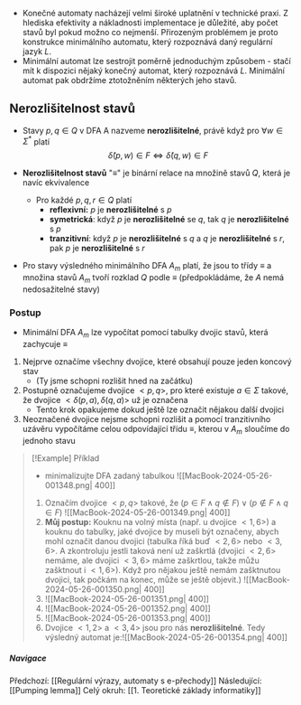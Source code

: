 - Konečné automaty nacházejí velmi široké uplatnění v technické praxi. Z hlediska efektivity a nákladnosti implementace je důležité, aby počet stavů byl pokud možno co nejmenší. Přirozeným problémem je proto konstrukce minimálního automatu, který rozpoznává daný regulární jazyk $L$.
- Minimální automat lze sestrojit poměrně jednoduchým způsobem - stačí mít k dispozici nějaký konečný automat, který rozpoznává $L$. Minimální automat pak obdržíme ztotožněním některých jeho stavů.

## Nerozlišitelnost stavů
- Stavy $p, q \in Q$ v DFA A nazveme **nerozlišitelné**, právě když pro $\forall w \in \Sigma^{*}$ platí $$\hat{\delta}(p,w) \in F \Leftrightarrow \hat{\delta}(q,w) \in F$$
- **Nerozlišitelnost stavů** "$\equiv$" je binární relace na množině stavů $Q$, která je navíc ekvivalence
	- Pro každé $p,q,r \in Q$ platí
		- **reflexivní:** $p$ je **nerozlišitelné** s $p$
		- **symetrická**: když $p$ je **nerozlišitelné** se $q$, tak $q$ je **nerozlišitelné** s $p$
		- **tranzitivní**: když $p$ je **nerozlišitelné** s $q$ a $q$ je **nerozlišitelné** s $r$, pak $p$ je **nerozlišitelné** s $r$

- Pro stavy výsledného minimálního DFA $A_{m}$ platí, že jsou to třídy $\equiv$ a množina stavů $A_{m}$ tvoří rozklad $Q$ podle $\equiv$ (předpokládáme, že $A$ nemá nedosažitelné stavy)

### Postup
- Minimální DFA $A_{m}$ lze vypočítat pomocí tabulky dvojic stavů, která zachycuje $\equiv$
1. Nejprve označíme všechny dvojice, které obsahují pouze jeden koncový stav
	- (Ty jsme schopni rozlišit hned na začátku)
2. Postupně označujeme dvojice $<p,q>$, pro které existuje $a \in \Sigma$ takové, že dvojice $<\delta(p,a), \delta(q,a)>$ už je označena
	- Tento krok opakujeme dokud ještě lze označit nějakou další dvojici
3. Neoznačené dvojice nejsme schopni rozlišit a pomocí tranzitivního uzávěru vypočítáme celou odpovídající třídu $\equiv$, kterou v $A_{m}$ sloučíme do jednoho stavu

>[!Example] Příklad
>- minimalizujte DFA zadaný tabulkou ![[MacBook-2024-05-26-001348.png| 400]]
>1. Označím dvojice $<p,q>$ takové, že $(p \in F \land q \notin F) \lor (p \notin F \land q \in F)$ ![[MacBook-2024-05-26-001349.png| 400]]
>2. **Můj postup:** Kouknu na volný místa (např. u dvojice $<1,6>$) a kouknu do tabulky, jaké dvojice by museli být označeny, abych mohl označit danou dvojici (tabulka říká buď $<2,6>$ nebo $<3,6>$. A zkontroluju jestli taková není už zaškrtlá (dvojici $<2,6>$ nemáme, ale dvojici $<3,6>$ máme zaškrtlou, takže můžu zašktnout i $<1,6>$). Když pro nějakou ještě nemám zašktnutou dvojici, tak počkám na konec, může se ještě objevit.)
>   ![[MacBook-2024-05-26-001350.png| 400]]
>3. ![[MacBook-2024-05-26-001351.png| 400]]
>4. ![[MacBook-2024-05-26-001352.png| 400]]
>5. ![[MacBook-2024-05-26-001353.png| 400]]
>6. Dvojice $<1,2>$ a $<3,4>$ jsou pro nás **nerozlišitelné**. Tedy výsledný automat je:![[MacBook-2024-05-26-001354.png| 400]]

##### Navigace
Předchozí:  [[Regulární výrazy, automaty s e-přechody]]
Následující: [[Pumping lemma]]
Celý okruh: [[1. Teoretické základy informatiky]]